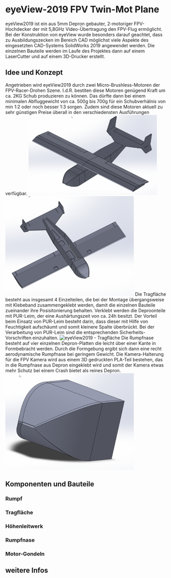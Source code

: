 # eyeView-2019 FPV Twin-Mot Plane
eyeView2019 ist ein aus 5mm Depron gebauter, 2-motoriger FPV-Hochdecker der mit 5,8GHz Video-Übertragung den FPV-Flug ermöglicht.
Bei der Konstruktion von eyeView wurde besonders darauf geachtet, dass zu Ausbildungszecken im Bereich CAD möglichst viele Aspekte des eingesetzten CAD-Systems SolidWorks 2019 angewendet werden. Die einzelnen Bauteile werden im Laufe des Projektes dann auf einem LaserCutter und auf einem 3D-Drucker erstellt.

## Idee und Konzept
Angetrieben wird eyeView2019 durch zwei Micro-Brushless-Motoren der FPV-Racer-Drohen Szene. I.d.R. bestiten diese Motoren genügend Kraft um ca. 2KG Schub produzieren zu können. Das dürfte dann bei einem minimalen Abfluggewicht von ca. 500g bis 700g für ein Schubverhälnis von min 1:2 oder noch besser 1:3 sorgen. Zudem sind diese Motoren aktuell zu sehr günstigen Preise überall in den verschiedensten Ausführungen verfügbar.
![eyeView2019 - Gesammtansicht Zwischenstand](/images/small/EyeView_Komplett_01.png)
![eyeView2019 - Gesammtansicht Zwischenstand](/images/small/EyeView_Komplett_02.png)
Die Tragfläche besteht aus insgesamt 4 Einzelteilen, die bei der Montage übergangsweise mit Klebeband zusammengeklebt werden, damit die einzelnen Bauteile zueinander ihre Posisitonierung behalten. Verklebt werden die Deproonteile mit PUR-Leim, der eine Aushärtungszeit von ca. 24h besitzt. Der Vorteil beim Einsatz von PUR-Leim besteht darin, dass dieser mit Hilfe von Feuchtigkeit aufschäumt und somit kleinere Spalte überbrückt. Bei der Verarbeitung von PUR-Leim sind die entsprechenden Sicherheits-Vorschriften einzuhalten.
![eyeView2019 - Tragfläche](/images/small/EyeView_Tragfläche_01.png)
Die Rumpfnase besteht auf vier einzelnen Depron-Platten die leicht über einer Kante in Formbebracht werden. Durch die Formgebung ergibt sich dann eine recht aerodynamische Rumpfnase bei geringem Gewicht. Die Kamera-Halterung für die FPV Kamera wird aus einem 3D gedruckten PLA-Teil bestehen, das in die Rumpfnase aus Depron eingeklebt wird und somit der Kamera etwas mehr Schutz bei einem Crash bietet als reines Depron.
![eyeView2019 - Rumpfnase als Oberflächenteil](/images/small/EyeView_Rumpfnase_01.png)

## Komponenten und Bauteile
### Rumpf

### Tragfläche

### Höhenleitwerk

### Rumpfnase

### Motor-Gondeln

## weitere Infos
